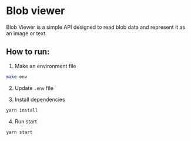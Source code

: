 # Blob viewer
Blob Viewer is a simple API designed to read blob data and represent it as an image or text.

## How to run:
1. Make an environment file
```sh
make env
```

2. Update `.env` file

3. Install dependencies
```sh
yarn install
``` 

4. Run start
```sh
yarn start
``` 
